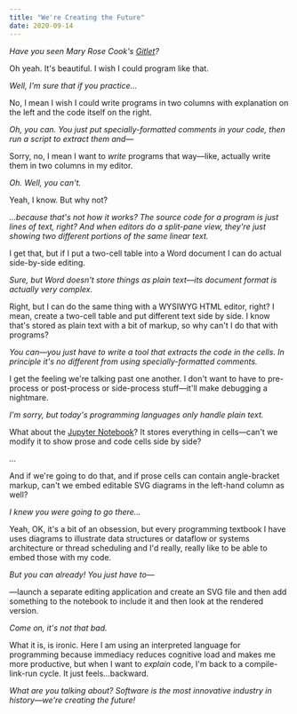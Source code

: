 ```yaml
---
title: "We're Creating the Future"
date: 2020-09-14
---
```


*Have you seen Mary Rose Cook's [Gitlet](http://gitlet.maryrosecook.com/docs/gitlet.html)?*

Oh yeah. It's beautiful. I wish I could program like that.

*Well, I'm sure that if you practice…*

No, I mean I wish I could write programs in two columns with explanation on the left and the code itself on the right.

*Oh, you can. You just put specially-formatted comments in your code, then run a script to extract them and—*

Sorry, no, I mean I want to _write_ programs that way—like, actually write them in two columns in my editor.

*Oh. Well, you can't.*

Yeah, I know. But why not?

*…because that's not how it works? The source code for a program is just lines of text, right?
And when editors do a split-pane view, they're just showing two different portions of the same linear text.*

I get that, but if I put a two-cell table into a Word document I can do actual side-by-side editing.

*Sure, but Word doesn't store things as plain text—its document format is actually very complex.*

Right, but I can do the same thing with a WYSIWYG HTML editor, right?
I mean, create a two-cell table and put different text side by side.
I know that's stored as plain text with a bit of markup,
so why can't I do that with programs?

*You can—you just have to write a tool that extracts the code in the cells.
In principle it's no different from using specially-formatted comments.*

I get the feeling we're talking past one another.
I don't want to have to pre-process or post-process or side-process stuff—it'll make debugging a nightmare.

*I'm sorry, but today's programming languages only handle plain text.*

What about the [Jupyter Notebook](https://jupyter.org/)?
It stores everything in cells—can't we modify it to show prose and code cells side by side?

*…*

And if we're going to do that,
and if prose cells can contain angle-bracket markup,
can't we embed editable SVG diagrams in the left-hand column as well?

*I knew you were going to go there…*

Yeah, OK, it's a bit of an obsession,
but every programming textbook I have uses diagrams to illustrate data structures or dataflow
or systems architecture or thread scheduling
and I'd really, really like to be able to embed those with my code.

*But you can already! You just have to—*

—launch a separate editing application and create an SVG file
and then add something to the notebook to include it and then look at the rendered version.

*Come on, it's not that bad.*

What it is, is ironic.
Here I am using an interpreted language for programming
because immediacy reduces cognitive load and makes me more productive,
but when I want to _explain_ code,
I'm back to a compile-link-run cycle.
It just feels…backward.

*What are you talking about?
Software is the most innovative industry in history—we're creating the future!*
